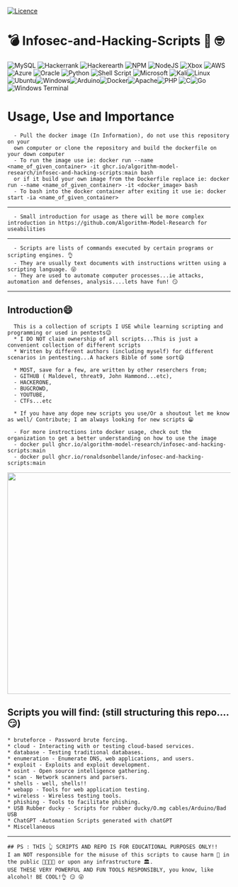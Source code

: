 [![Licence](https://img.shields.io/github/license/Ileriayo/markdown-badges?style=for-the-badge)](./LICENSE)

# 💣  Infosec-and-Hacking-Scripts  	:monocle_face: :nerd_face:
![MySQL](https://img.shields.io/badge/mysql-%2300f.svg?style=for-the-badge&logo=mysql&logoColor=white) ![Hackerrank](https://img.shields.io/badge/-Hackerrank-2EC866?style=for-the-badge&logo=HackerRank&logoColor=white) ![Hackerearth](https://img.shields.io/badge/HackerEarth-%232C3454.svg?&style=for-the-badge&logo=HackerEarth&logoColor=Blue) ![NPM](https://img.shields.io/badge/NPM-%23000000.svg?style=for-the-badge&logo=npm&logoColor=white) ![NodeJS](https://img.shields.io/badge/node.js-6DA55F?style=for-the-badge&logo=node.js&logoColor=white) ![Xbox](https://img.shields.io/badge/xbox-%23107C10.svg?style=for-the-badge&logo=xbox&logoColor=white) ![AWS](https://img.shields.io/badge/AWS-%23FF9900.svg?style=for-the-badge&logo=amazon-aws&logoColor=white) ![Azure](https://img.shields.io/badge/azure-%230072C6.svg?style=for-the-badge&logo=microsoftazure&logoColor=white) ![Oracle](https://img.shields.io/badge/Oracle-F80000?style=for-the-badge&logo=oracle&logoColor=white) ![Python](https://img.shields.io/badge/python-3670A0?style=for-the-badge&logo=python&logoColor=ffdd54) ![Shell Script](https://img.shields.io/badge/shell_script-%23121011.svg?style=for-the-badge&logo=gnu-bash&logoColor=white) ![Microsoft](https://img.shields.io/badge/Microsoft-0078D4?style=for-the-badge&logo=microsoft&logoColor=white) ![Kali](https://img.shields.io/badge/Kali-268BEE?style=for-the-badge&logo=kalilinux&logoColor=white)![Linux](https://img.shields.io/badge/Linux-FCC624?style=for-the-badge&logo=linux&logoColor=black)![Ubuntu](https://img.shields.io/badge/Ubuntu-E95420?style=for-the-badge&logo=ubuntu&logoColor=white)![Windows](https://img.shields.io/badge/Windows-0078D6?style=for-the-badge&logo=windows&logoColor=white)![Arduino](https://img.shields.io/badge/-Arduino-00979D?style=for-the-badge&logo=Arduino&logoColor=white)![Docker](https://img.shields.io/badge/docker-%230db7ed.svg?style=for-the-badge&logo=docker&logoColor=white)![Apache](https://img.shields.io/badge/apache-%23D42029.svg?style=for-the-badge&logo=apache&logoColor=white)![PHP](https://img.shields.io/badge/php-%23777BB4.svg?style=for-the-badge&logo=php&logoColor=white) ![C](https://img.shields.io/badge/c-%2300599C.svg?style=for-the-badge&logo=c&logoColor=white)![Go](https://img.shields.io/badge/go-%2300ADD8.svg?style=for-the-badge&logo=go&logoColor=white)![Windows Terminal](https://img.shields.io/badge/Windows%20Terminal-%234D4D4D.svg?style=for-the-badge&logo=windows-terminal&logoColor=white)


# Usage, Use and Importance
      - Pull the docker image (In Information), do not use this repository on your 
      own computer or clone the repository and build the dockerfile on your down computer
      - To run the image use ie: docker run --name <name_of_given_container> -it ghcr.io/algorithm-model-research/infosec-and-hacking-scripts:main bash 
      or if it build your own image from the Dockerfile replace ie: docker run --name <name_of_given_container> -it <docker_image> bash
      - To bash into the docker container after exiting it use ie: docker start -ia <name_of_given_container>
-------------------------------------------------------------------------
      - Small introduction for usage as there will be more complex introduction in https://github.com/Algorithm-Model-Research for useabilities
-------------------------------------------------------------------------

      - Scripts are lists of commands executed by certain programs or scripting engines. 👌
      - They are usually text documents with instructions written using a scripting language. 😜
      - They are used to automate computer processes...ie attacks, automation and defenses, analysis....lets have fun! 😏

----------------------------------------------------------------------------------------------------------------------------------------------------------------------
Introduction😄
------------
      This is a collection of scripts I USE while learning scripting and programming or used in pentests😉
      * I DO NOT claim ownership of all scripts...This is just a convenient collection of different scripts
      * Written by different authors (including myself) for different scenarios in pentesting...A hackers Bible of some sort😄
      
      * MOST, save for a few, are written by other reserchers from;
      - GITHUB ( Maldevel, threat9, John Hammond...etc), 
      - HACKERONE, 
      - BUGCROWD, 
      - YOUTUBE, 
      - CTFs...etc
      
      * If you have any dope new scripts you use/Or a shoutout let me know as well/ Contribute; I am always looking for new scripts 😁

      - For more instroctions into docker usage, check out the organization to get a better understanding on how to use the image
      - docker pull ghcr.io/algorithm-model-research/infosec-and-hacking-scripts:main
      - docker pull ghcr.io/ronaldsonbellande/infosec-and-hacking-scripts:main

<img src="3105anoncover.gif" height="500" width="1750" >

Scripts you will find: (still structuring this repo....😏)
------------
    * bruteforce - Password brute forcing.
    * cloud - Interacting with or testing cloud-based services.
    * database - Testing traditional databases.
    * enumeration - Enumerate DNS, web applications, and users.
    * exploit - Exploits and exploit development.
    * osint - Open source intelligence gathering.
    * scan - Network scanners and parsers.
    * shells - well, shells!!
    * webapp - Tools for web application testing.
    * wireless - Wireless testing tools.
    * phishing - Tools to facilitate phishing.
    * USB Rubber ducky - Scripts for rubber ducky/O.mg cables/Arduino/Bad USB
    * ChatGPT -Automation Scripts generated with chatGPT
    * Miscellaneous
  ----------------------------------------------------------------------------------------------------------------------------
```
## PS : THIS 👆 SCRIPTS AND REPO IS FOR EDUCATIONAL PURPOSES ONLY!! 
I am NOT responsible for the misuse of this scripts to cause harm 👿 in the public 👨‍👨‍👧‍👧 or upon any infrastructure 🏛️. 
USE THESE VERY POWERFUL AND FUN TOOLS RESPONSIBLY, you know, like alcohol! BE COOL!👌 😏 😜

```

